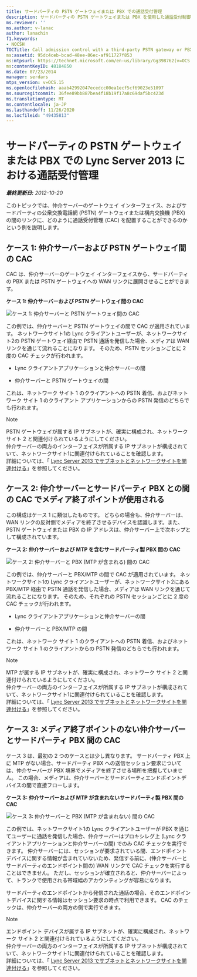 ```yaml
---
title: サードパーティの PSTN ゲートウェイまたは PBX での通話受付管理
description: サードパーティの PSTN ゲートウェイまたは PBX を使用した通話受付制御。
ms.reviewer: ''
ms.author: v-lanac
author: lanachin
f1.keywords:
- NOCSH
TOCTitle: Call admission control with a third-party PSTN gateway or PBX
ms:assetid: 95dc4ceb-bcad-48ee-86ec-af911727f853
ms:mtpsurl: https://technet.microsoft.com/en-us/library/Gg398762(v=OCS.15)
ms:contentKeyID: 48184850
ms.date: 07/23/2014
manager: serdars
mtps_version: v=OCS.15
ms.openlocfilehash: aaab42992047ecedcc00ea1ecf5cf69023e51097
ms.sourcegitcommit: 36fee89bb887bea4f18b19f17a8c69daf5bc423d
ms.translationtype: MT
ms.contentlocale: ja-JP
ms.lasthandoff: 11/26/2020
ms.locfileid: "49435813"
---
```

# <a name="call-admission-control-in-lync-server-2013-with-a-third-party-pstn-gateway-or-pbx"></a>サードパーティの PSTN ゲートウェイまたは PBX での Lync Server 2013 における通話受付管理

<div data-xmlns="http://www.w3.org/1999/xhtml">

<div class="topic" data-xmlns="http://www.w3.org/1999/xhtml" data-msxsl="urn:schemas-microsoft-com:xslt" data-cs="https://msdn.microsoft.com/">

<div data-asp="https://msdn2.microsoft.com/asp">



</div>

<div id="mainSection">

<div id="mainBody">

<span> </span>

_**最終更新日:** 2012-10-20_

このトピックでは、仲介サーバーのゲートウェイ インターフェイス、およびサードパーティの公衆交換電話網 (PSTN) ゲートウェイまたは構内交換機 (PBX) の間のリンクに、どのように通話受付管理 (CAC) を配置することができるのかという例を説明します。

<div>

## <a name="case-1-cac-between-the-mediation-server-and-a-pstn-gateway"></a>ケース 1: 仲介サーバーおよび PSTN ゲートウェイ間の CAC

CAC は、仲介サーバーのゲートウェイ インターフェイスから、サードパーティの PBX または PSTN ゲートウェイへの WAN リンクに展開させることができます。

**ケース 1: 仲介サーバーおよび PSTN ゲートウェイ間の CAC**

![ケース 1: 仲介サーバーと PSTN ゲートウェイ間の CAC](images/Gg398762.4bebf9ee-2732-4ea6-bbe5-0269b2903d8c(OCS.15).jpg "ケース 1: 仲介サーバーと PSTN ゲートウェイ間の CAC")

この例では、仲介サーバーと PSTN ゲートウェイの間で CAC が適用されています。 ネットワークサイト1の Lync クライアントユーザーが、ネットワークサイト2の PSTN ゲートウェイ経由で PSTN 通話を発信した場合、メディアは WAN リンクを通じて流れることになります。 そのため、PSTN セッションごとに 2 度の CAC チェックが行われます。

  - Lync クライアントアプリケーションと仲介サーバーの間

  - 仲介サーバーと PSTN ゲートウェイの間

これは、ネットワーク サイト 1 のクライアントへの PSTN 着信、およびネットワーク サイト 1 のクライアント アプリケーションからの PSTN 発信のどちらでも行われます。

<div>


> [!NOTE]
> PSTN ゲートウェイが属する IP サブネットが、確実に構成され、ネットワーク サイト 2 と関連付けられているようにしてください。<BR>仲介サーバーの両方のインターフェイスが所属する IP サブネットが構成されていて、ネットワークサイト1に関連付けられていることを確認します。<BR>詳細については、「 <A href="lync-server-2013-associate-a-subnet-with-a-network-site.md">Lync Server 2013 でサブネットとネットワークサイトを関連付ける</A>」を参照してください。



</div>

</div>

<div>

## <a name="case-2-cac-between-the-mediation-server-and-a-third-party-pbx-with-media-termination-point"></a>ケース 2: 仲介サーバーとサードパーティ PBX との間の CAC でメディア終了ポイントが使用される

この構成はケース 1 に類似したものです。 どちらの場合も、仲介サーバーは、WAN リンクの反対側でメディアを終了させるデバイスを認識します。また、PSTN ゲートウェイまたは PBX の IP アドレスは、仲介サーバー上で次ホップとして構成されています。

**ケース 2: 仲介サーバーおよび MTP を含むサードパーティ製 PBX 間の CAC**

![ケース 2: 仲介サーバーと PBX (MTP が含まれる) 間の CAC](images/Gg398762.1c0b5263-c053-4cca-842f-85dd670760c8(OCS.15).jpg "ケース 2: 仲介サーバーと PBX (MTP が含まれる) 間の CAC")

この例では、仲介サーバーと PBX/MTP の間で CAC が適用されています。 ネットワークサイト1の Lync クライアントユーザーが、ネットワークサイト2にある PBX/MTP 経由で PSTN 通話を発信した場合、メディアは WAN リンクを通じて流れることになります。 そのため、それぞれの PSTN セッションごとに 2 度の CAC チェックが行われます。

  - Lync クライアントアプリケーションと仲介サーバーの間

  - 仲介サーバーと PBX/MTP の間

これは、ネットワーク サイト 1 のクライアントへの PSTN 着信、およびネットワーク サイト 1 のクライアントからの PSTN 発信のどちらでも行われます。

<div>


> [!NOTE]
> MTP が属する IP サブネットが、確実に構成され、ネットワーク サイト 2 と関連付けられているようにしてください。<BR>仲介サーバーの両方のインターフェイスが所属する IP サブネットが構成されていて、ネットワークサイト1に関連付けられていることを確認します。<BR>詳細については、「 <A href="lync-server-2013-associate-a-subnet-with-a-network-site.md">Lync Server 2013 でサブネットとネットワークサイトを関連付ける</A>」を参照してください。



</div>

</div>

<div>

## <a name="case-3-cac-between-the-mediation-server-and-a-third-party-pbx-without-a-media-termination-point"></a>ケース 3: メディア終了ポイントのない仲介サーバーとサードパーティ PBX 間の CAC

ケース 3 は、最初の 2 つのケースとは少し異なります。 サードパーティ PBX 上に MTP がない場合、サードパーティ PBX への送信セッション要求については、仲介サーバーが PBX 境界でメディアを終了させる場所を把握していません。 この場合、メディアは、仲介サーバーとサードパーティエンドポイントデバイスの間で直接フローします。

**ケース 3: 仲介サーバーおよび MTP が含まれないサードパーティ製 PBX 間の CAC**

![ケース 3: 仲介サーバーと PBX (MTP が含まれない) 間の CAC](images/Gg398762.f4bcf800-3a68-4037-bb3f-adb2fdf50d32(OCS.15).jpg "ケース 3: 仲介サーバーと PBX (MTP が含まれない) 間の CAC")

この例では、ネットワークサイト1の Lync クライアントユーザーが PBX を通じてユーザーに通話を発信した場合、仲介サーバーはプロキシレグ上 (Lync クライアントアプリケーションと仲介サーバーの間) でのみ CAC チェックを実行できます。 仲介サーバーには、セッションが要求されている間、エンドポイントデバイスに関する情報が含まれていないため、発信する前に、(仲介サーバーとサードパーティのエンドポイント間の) WAN リンクで CAC チェックを実行することはできません。 ただし、セッションが確立されると、仲介サーバーによって、トランクで使用される帯域幅のアカウンティングが容易になります。

サードパーティのエンドポイントから発信された通話の場合、そのエンドポイントデバイスに関する情報はセッション要求の時点で利用できます。 CAC のチェックは、仲介サーバーの両方の側で実行できます。

<div>


> [!NOTE]
> エンドポイント デバイスが属する IP サブネットが、確実に構成され、ネットワーク サイト 2 と関連付けられているようにしてください。<BR>仲介サーバーの両方のインターフェイスが所属する IP サブネットが構成されていて、ネットワークサイト1に関連付けられていることを確認します。<BR>詳細については、「 <A href="lync-server-2013-associate-a-subnet-with-a-network-site.md">Lync Server 2013 でサブネットとネットワークサイトを関連付ける</A>」を参照してください。



</div>

</div>

</div>

<span> </span>

</div>

</div>

</div>

